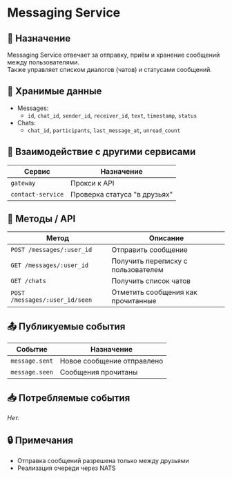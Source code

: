 # Messaging Service

## 📌 Назначение

Messaging Service отвечает за отправку, приём и хранение сообщений между пользователями.  
Также управляет списком диалогов (чатов) и статусами сообщений.

## 💾 Хранимые данные

- Messages:
  - `id`, `chat_id`, `sender_id`, `receiver_id`, `text`, `timestamp`, `status`
- Chats:
  - `chat_id`, `participants`, `last_message_at`, `unread_count`

## 🔗 Взаимодействие с другими сервисами

| Сервис            | Назначение                       |
|-------------------|----------------------------------|
| `gateway`         | Прокси к API                     |
| `contact-service` | Проверка статуса "в друзьях"     |

## 🔐 Методы / API

| Метод                            | Описание                              |
|----------------------------------|---------------------------------------|
| `POST /messages/:user_id`        | Отправить сообщение                   |
| `GET /messages/:user_id`         | Получить переписку с пользователем    |
| `GET /chats`                     | Получить список чатов                 |
| `POST /messages/:user_id/seen`   | Отметить сообщения как прочитанные    |

## 📤 Публикуемые события

| Событие               | Назначение                        |
|-----------------------|-----------------------------------|
| `message.sent`        | Новое сообщение отправлено        |
| `message.seen`        | Сообщения прочитаны               |

## 📥 Потребляемые события

_Нет._

## 🔒 Примечания

- Отправка сообщений разрешена только между друзьями
- Реализация очереди через NATS
